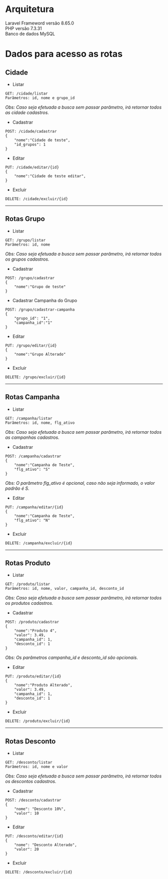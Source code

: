 # Arquitetura
Laravel Frameword versão 8.65.0<br>
PHP versão 7.3.31<br>
Banco de dados MySQL

# Dados para acesso as rotas

## Cidade

* Listar
```
GET: /cidade/listar
Parâmetros: id, nome e grupo_id
```
*Obs: Caso seja efetuada a busca sem passar parâmetro, irá retornar todos as cidade cadastros.*
* Cadastrar
```
POST: /cidade/cadastrar
{
    "nome":"Cidade de teste",
    "id_grupos": 1
}
```

* Editar
```
PUT: /cidade/editar/{id}
{
    "nome":"Cidade de teste editar",
}
```

* Excluir 
```
DELETE: /cidade/excluir/{id}
```
-----
## Rotas Grupo

* Listar 
```
GET: /grupo/listar
Parâmetros: id, nome
```
*Obs: Caso seja efetuada a busca sem passar parâmetro, irá retornar todos os grupos cadastros.*

* Cadastrar
```
POST: /grupo/cadastrar
{
    "nome":"Grupo de teste"
}
```

* Cadastrar Campanha do Grupo
```
POST: /grupo/cadastrar-campanha
{
    "grupo_id": "1",
    "campanha_id":"1"
}
```

* Editar
```
PUT: /grupo/editar/{id}
{
    "nome":"Grupo Alterado"    
}
```

* Excluir 
```
DELETE: /grupo/excluir/{id}
```

-------------

## Rotas Campanha

* Listar 
```
GET: /campanha/listar
Parâmetros: id, nome, flg_ativo
```

*Obs: Caso seja efetuada a busca sem passar parâmetro, irá retornar todos as campanhas cadastros.*

* Cadastrar
```
POST: /campanha/cadastrar
{ 
    "nome":"Campanha de Teste",
    "flg_ativo": "S"
}
```
*Obs: O parâmetro flg_ativo é opcional, caso não seja informado, o valor padrão é S.*

* Editar
```
PUT: /campanha/editar/{id}
{
    "nome":"Campanha de Teste",
    "flg_ativo": "N"    
}
```
* Excluir 
```
DELETE: /campanha/excluir/{id}
```
-------------
## Rotas Produto

* Listar 
```
GET: /produto/listar
Parâmetros: id, nome, valor, campanha_id, desconto_id
```

*Obs: Caso seja efetuada a busca sem passar parâmetro, irá retornar todos os produtos cadastros.*

* Cadastrar
```
POST: /produto/cadastrar
{
    "nome":"Produto 4",
    "valor": 3.49,
    "campanha_id": 1,
    "desconto_id": 1
}
```
*Obs: Os parâmetros campanha_id e desconto_id são opcionais.*
* Editar
```
PUT: /produto/editar/{id}
{
    "nome":"Produto Alterado",
    "valor": 3.49,
    "campanha_id": 1,
    "desconto_id": 1   
}
```
* Excluir 
```
DELETE: /produto/excluir/{id}
```
----------
## Rotas Desconto

* Listar 
```
GET: /desconto/listar
Parâmetros: id, nome e valor
```

*Obs: Caso seja efetuada a busca sem passar parâmetro, irá retornar todos os descontos cadastros.*
* Cadastrar
```
POST: /desconto/cadastrar
{       
    "nome": "Desconto 10%",
    "valor": 10
}
```
* Editar
```
PUT: /desconto/editar/{id}
{          
    "nome": "Desconto Alterado",
    "valor": 20
}
```
* Excluir 
```
DELETE: /desconto/excluir/{id}
```